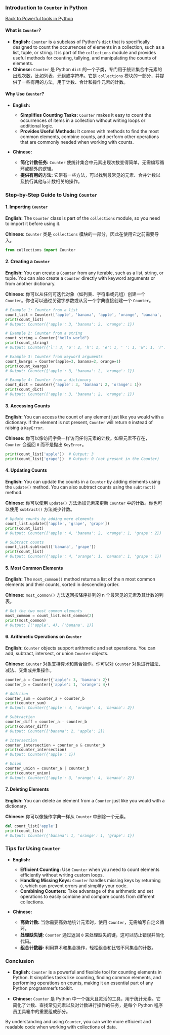 ### Introduction to `Counter` in Python

[Back to Powerful tools in Python](https://github.com/uwspstar/20-Day-Challenge-List/tree/main/Python/Powerful%20tools%20in%20Python)

#### What is `Counter`?

- **English:** `Counter` is a subclass of Python's `dict` that is specifically designed to count the occurrences of elements in a collection, such as a list, tuple, or string. It is part of the `collections` module and provides useful methods for counting, tallying, and manipulating the counts of elements.
- **Chinese:** `Counter` 是 Python `dict` 的一个子类，专门用于统计集合中元素的出现次数，比如列表、元组或字符串。它是 `collections` 模块的一部分，并提供了一些有用的方法，用于计数、合计和操作元素的计数。

#### Why Use `Counter`?

- **English:**
  - **Simplifies Counting Tasks:** `Counter` makes it easy to count the occurrences of items in a collection without writing loops or additional logic.
  - **Provides Useful Methods:** It comes with methods to find the most common elements, combine counts, and perform other operations that are commonly needed when working with counts.

- **Chinese:**
  - **简化计数任务:** `Counter` 使统计集合中元素出现次数变得简单，无需编写循环或额外的逻辑。
  - **提供有用的方法:** 它带有一些方法，可以找到最常见的元素、合并计数以及执行其他与计数相关的操作。

### Step-by-Step Guide to Using `Counter`

#### 1. Importing `Counter`

**English:** The `Counter` class is part of the `collections` module, so you need to import it before using it.

**Chinese:** `Counter` 类是 `collections` 模块的一部分，因此在使用它之前需要导入。

```python
from collections import Counter
```

#### 2. Creating a `Counter`

**English:** You can create a `Counter` from any iterable, such as a list, string, or tuple. You can also create a `Counter` directly with keyword arguments or from another dictionary.

**Chinese:** 你可以从任何可迭代对象（如列表、字符串或元组）创建一个 `Counter`。你也可以通过关键字参数或从另一个字典直接创建一个 `Counter`。

```python
# Example 1: Counter from a list
count_list = Counter(['apple', 'banana', 'apple', 'orange', 'banana', 'apple'])
print(count_list)
# Output: Counter({'apple': 3, 'banana': 2, 'orange': 1})

# Example 2: Counter from a string
count_string = Counter("hello world")
print(count_string)
# Output: Counter({'l': 3, 'o': 2, 'h': 1, 'e': 1, ' ': 1, 'w': 1, 'r': 1, 'd': 1})

# Example 3: Counter from keyword arguments
count_kwargs = Counter(apple=3, banana=2, orange=1)
print(count_kwargs)
# Output: Counter({'apple': 3, 'banana': 2, 'orange': 1})

# Example 4: Counter from a dictionary
count_dict = Counter({'apple': 3, 'banana': 2, 'orange': 1})
print(count_dict)
# Output: Counter({'apple': 3, 'banana': 2, 'orange': 1})
```

#### 3. Accessing Counts

**English:** You can access the count of any element just like you would with a dictionary. If the element is not present, `Counter` will return `0` instead of raising a `KeyError`.

**Chinese:** 你可以像访问字典一样访问任何元素的计数。如果元素不存在，`Counter` 会返回 `0` 而不是抛出 `KeyError`。

```python
print(count_list['apple'])  # Output: 3
print(count_list['grape'])  # Output: 0 (not present in the Counter)
```

#### 4. Updating Counts

**English:** You can update the counts in a `Counter` by adding elements using the `update()` method. You can also subtract counts using the `subtract()` method.

**Chinese:** 你可以使用 `update()` 方法添加元素来更新 `Counter` 中的计数。你也可以使用 `subtract()` 方法减少计数。

```python
# Update counts by adding more elements
count_list.update(['apple', 'grape', 'grape'])
print(count_list)
# Output: Counter({'apple': 4, 'banana': 2, 'orange': 1, 'grape': 2})

# Subtract counts
count_list.subtract(['banana', 'grape'])
print(count_list)
# Output: Counter({'apple': 4, 'orange': 1, 'banana': 1, 'grape': 1})
```

#### 5. Most Common Elements

**English:** The `most_common()` method returns a list of the n most common elements and their counts, sorted in descending order.

**Chinese:** `most_common()` 方法返回按降序排列的 n 个最常见的元素及其计数的列表。

```python
# Get the two most common elements
most_common = count_list.most_common(2)
print(most_common)
# Output: [('apple', 4), ('banana', 1)]
```

#### 6. Arithmetic Operations on `Counter`

**English:** `Counter` objects support arithmetic and set operations. You can add, subtract, intersect, or union `Counter` objects.

**Chinese:** `Counter` 对象支持算术和集合操作。你可以对 `Counter` 对象进行加法、减法、交集或并集操作。

```python
counter_a = Counter({'apple': 3, 'banana': 2})
counter_b = Counter({'apple': 1, 'orange': 4})

# Addition
counter_sum = counter_a + counter_b
print(counter_sum)
# Output: Counter({'apple': 4, 'orange': 4, 'banana': 2})

# Subtraction
counter_diff = counter_a - counter_b
print(counter_diff)
# Output: Counter({'banana': 2, 'apple': 2})

# Intersection
counter_intersection = counter_a & counter_b
print(counter_intersection)
# Output: Counter({'apple': 1})

# Union
counter_union = counter_a | counter_b
print(counter_union)
# Output: Counter({'apple': 3, 'orange': 4, 'banana': 2})
```

#### 7. Deleting Elements

**English:** You can delete an element from a `Counter` just like you would with a dictionary.

**Chinese:** 你可以像操作字典一样从 `Counter` 中删除一个元素。

```python
del count_list['apple']
print(count_list)
# Output: Counter({'banana': 1, 'orange': 1, 'grape': 1})
```

### Tips for Using `Counter`

- **English:**
  - **Efficient Counting:** Use `Counter` when you need to count elements efficiently without writing custom loops.
  - **Handling Missing Keys:** `Counter` handles missing keys by returning `0`, which can prevent errors and simplify your code.
  - **Combining Counters:** Take advantage of the arithmetic and set operations to easily combine and compare counts from different collections.

- **Chinese:**
  - **高效计数:** 当你需要高效地统计元素时，使用 `Counter`，无需编写自定义循环。
  - **处理缺失键:** `Counter` 通过返回 `0` 来处理缺失的键，这可以防止错误并简化代码。
  - **组合计数器:** 利用算术和集合操作，轻松组合和比较不同集合的计数。

### Conclusion

- **English:** `Counter` is a powerful and flexible tool for counting elements in Python. It simplifies tasks like counting, finding common elements, and performing operations on counts, making it an essential part of any Python programmer’s toolkit.

- **Chinese:** `Counter` 是 Python 中一个强大且灵活的工具，用于统计元素。它简化了计数、查找常见元素以及对计数进行操作的任务，是每个 Python 程序员工具箱中的重要组成部分。

By understanding and using `Counter`, you can write more efficient and readable code when working with collections of data.
